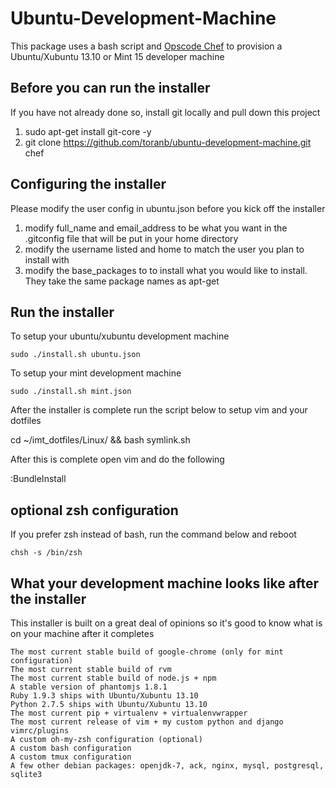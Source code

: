 Ubuntu-Development-Machine
==========================
This package uses a bash script and [Opscode Chef](http://wiki.opscode.com/display/chef/Home) to provision a Ubuntu/Xubuntu 13.10 or Mint 15 developer machine

Before you can run the installer
-----------------------
If you have not already done so, install git locally and pull down this project

1. sudo apt-get install git-core -y
2. git clone https://github.com/toranb/ubuntu-development-machine.git chef

Configuring the installer
-------------------------
Please modify the user config in ubuntu.json before you kick off the installer

1. modify full_name and email_address to be what you want in the .gitconfig file that will be put in your home directory
2. modify the username listed and home to match the user you plan to install with
3. modify the base_packages to to install what you would like to install. They take the same package names as apt-get

Run the installer
-----------------
To setup your ubuntu/xubuntu development machine

	sudo ./install.sh ubuntu.json

To setup your mint development machine

	sudo ./install.sh mint.json

After the installer is complete run the script below to setup vim and your dotfiles

  cd ~/imt_dotfiles/Linux/ && bash symlink.sh

After this is complete open vim and do the following

  :BundleInstall

optional zsh configuration
-----------------
If you prefer zsh instead of bash, run the command below and reboot

	chsh -s /bin/zsh

What your development machine looks like after the installer
-----------------
This installer is built on a great deal of opinions so it's good to know what is on your machine after it completes

    The most current stable build of google-chrome (only for mint configuration)
	The most current stable build of rvm
    The most current stable build of node.js + npm
    A stable version of phantomjs 1.8.1
    Ruby 1.9.3 ships with Ubuntu/Xubuntu 13.10
    Python 2.7.5 ships with Ubuntu/Xubuntu 13.10
    The most current pip + virtualenv + virtualenvwrapper
    The most current release of vim + my custom python and django vimrc/plugins
    A custom oh-my-zsh configuration (optional)
    A custom bash configuration
    A custom tmux configuration
    A few other debian packages: openjdk-7, ack, nginx, mysql, postgresql, sqlite3
